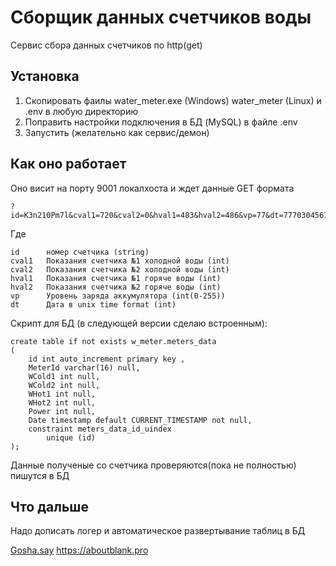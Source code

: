 Сборщик данных счетчиков воды
=============================
Сервис сбора данных счетчиков по http(get)

Установка
---------
1. Скопировать фаилы 
water_meter.exe (Windows) water_meter (Linux) и .env
в любую директорию
2. Поправить настройки подключения в БД (MySQL) в файле .env
3. Запустить (желательно как сервис/демон)

Как оно работает
----------------
Оно висит на порту 9001 локалхоста и ждет данные GET формата 

    ?id=K3n210Pm7l&cval1=720&cval2=0&hval1=483&hval2=486&vp=77&dt=7770304567060
    
Где 
    
    id      номер счетчика (string)
    cval1   Показания счетчика №1 холодной воды (int)
    cval2   Показания счетчика №2 холодной воды (int)
    hval1   Показания счетчика №1 горяче воды (int)
    hval2   Показания счетчика №2 горяче воды (int)
    vp      Уровень заряда аккумулятора (int(0-255))
    dt      Дата в unix time format (int)
    
Скрипт для БД (в следующей версии сделаю встроенным):

    create table if not exists w_meter.meters_data
    (
    	id int auto_increment primary key ,
    	MeterId varchar(16) null,
    	WCold1 int null,
    	WCold2 int null,
    	WHot1 int null,
    	WHot2 int null,
    	Power int null,
    	Date timestamp default CURRENT_TIMESTAMP not null,
    	constraint meters_data_id_uindex
    		unique (id)
    );
    
Данные полученые со счетчика проверяются(пока не полностью) пишутся в БД

Что дальше
----------
Надо дописать логер и автоматическое развертывание таблиц в БД


[Gosha.say](mailto:gosha.say@gmail.com) https://aboutblank.pro
